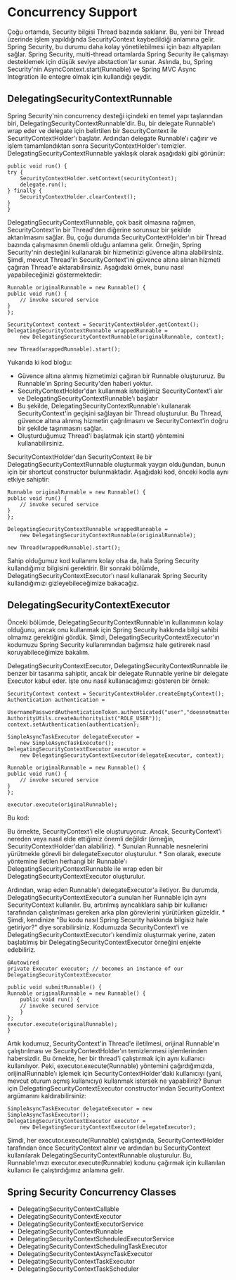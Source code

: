 # Concurrency Support

Çoğu ortamda, Security bilgisi Thread bazında saklanır. Bu, yeni bir Thread üzerinde işlem yapıldığında SecurityContext
kaybedildiği anlamına gelir. Spring Security, bu durumu daha kolay yönetilebilmesi için bazı altyapıları sağlar.
Spring Security, multi-thread ortamlarda Spring Security ile çalışmayı desteklemek için düşük seviye abstaction'lar
sunar. Aslında, bu, Spring Security'nin AsyncContext.start(Runnable) ve Spring MVC Async Integration ile entegre olmak
için kullandığı şeydir.

## DelegatingSecurityContextRunnable

Spring Security'nin concurrency desteği içindeki en temel yapı taşlarından biri, DelegatingSecurityContextRunnable'dir.
Bu, bir delegate Runnable'ı wrap eder ve delegate için belirtilen bir SecurityContext ile SecurityContextHolder'ı
başlatır. Ardından delegate Runnable'ı çağırır ve işlem tamamlandıktan sonra SecurityContextHolder'ı temizler.
DelegatingSecurityContextRunnable yaklaşık olarak aşağıdaki gibi görünür:

```
public void run() {
try {
	SecurityContextHolder.setContext(securityContext);
	delegate.run();
} finally {
	SecurityContextHolder.clearContext();
}
}
```

DelegatingSecurityContextRunnable, çok basit olmasına rağmen, SecurityContext'in bir Thread'den diğerine sorunsuz bir
şekilde aktarılmasını sağlar. Bu, çoğu durumda SecurityContextHolder'ın bir Thread bazında çalışmasının önemli olduğu
anlamına gelir. Örneğin, Spring Security'nin <global-method-security> desteğini kullanarak bir hizmetinizi güvence
altına alabilirsiniz. Şimdi, mevcut Thread'in SecurityContext'ini güvence altına alınan hizmeti çağıran Thread'e
aktarabilirsiniz. Aşağıdaki örnek, bunu nasıl yapabileceğinizi göstermektedir:

```
Runnable originalRunnable = new Runnable() {
public void run() {
	// invoke secured service
}
};

SecurityContext context = SecurityContextHolder.getContext();
DelegatingSecurityContextRunnable wrappedRunnable =
	new DelegatingSecurityContextRunnable(originalRunnable, context);

new Thread(wrappedRunnable).start();
```

Yukarıda ki kod bloğu:

- Güvence altına alınmış hizmetimizi çağıran bir Runnable oluştururuz. Bu Runnable'ın Spring Security'den haberi yoktur.
- SecurityContextHolder'dan kullanmak istediğimiz SecurityContext'i alır ve DelegatingSecurityContextRunnable'ı başlatır
- Bu şekilde, DelegatingSecurityContextRunnable'ı kullanarak SecurityContext'in geçişini sağlayan bir Thread
  oluşturulur. Bu Thread, güvence altına alınmış hizmetin çağrılmasını ve SecurityContext'in doğru bir şekilde
  taşınmasını sağlar.
- Oluşturduğumuz Thread'i başlatmak için start() yöntemini kullanabilirsiniz.

SecurityContextHolder'dan SecurityContext ile bir DelegatingSecurityContextRunnable oluşturmak yaygın olduğundan, bunun
için bir shortcut constructor bulunmaktadır. Aşağıdaki kod, önceki kodla aynı etkiye sahiptir:

```
Runnable originalRunnable = new Runnable() {
public void run() {
	// invoke secured service
}
};

DelegatingSecurityContextRunnable wrappedRunnable =
	new DelegatingSecurityContextRunnable(originalRunnable);

new Thread(wrappedRunnable).start();
```

Sahip olduğumuz kod kullanımı kolay olsa da, hala Spring Security kullandığımız bilgisini gerektirir. Bir sonraki
bölümde, DelegatingSecurityContextExecutor'ı nasıl kullanarak Spring Security kullandığımızı gizleyebileceğimize
bakacağız.

## DelegatingSecurityContextExecutor

Önceki bölümde, DelegatingSecurityContextRunnable'ın kullanımının kolay olduğunu, ancak onu kullanmak için Spring
Security hakkında bilgi sahibi olmamız gerektiğini gördük. Şimdi, DelegatingSecurityContextExecutor'ın kodumuzu Spring
Security kullanımından bağımsız hale getirerek nasıl koruyabileceğimize bakalım.

DelegatingSecurityContextExecutor, DelegatingSecurityContextRunnable ile benzer bir tasarıma sahiptir, ancak bir
delegate Runnable yerine bir delegate Executor kabul eder. İşte onu nasıl kullanacağımızı gösteren bir örnek:

```
SecurityContext context = SecurityContextHolder.createEmptyContext();
Authentication authentication =
	UsernamePasswordAuthenticationToken.authenticated("user","doesnotmatter", AuthorityUtils.createAuthorityList("ROLE_USER"));
context.setAuthentication(authentication);

SimpleAsyncTaskExecutor delegateExecutor =
	new SimpleAsyncTaskExecutor();
DelegatingSecurityContextExecutor executor =
	new DelegatingSecurityContextExecutor(delegateExecutor, context);

Runnable originalRunnable = new Runnable() {
public void run() {
	// invoke secured service
}
};

executor.execute(originalRunnable);
```

Bu kod:

Bu örnekte, SecurityContext'i elle oluşturuyoruz. Ancak, SecurityContext'i nereden veya nasıl elde ettiğimiz önemli
değildir (örneğin, SecurityContextHolder'dan alabiliriz). * Sunulan Runnable nesnelerini yürütmekle görevli bir
delegateExecutor oluşturulur. * Son olarak, execute yöntemine iletilen herhangi bir Runnable'ı
DelegatingSecurityContextRunnable ile wrap eden bir DelegatingSecurityContextExecutor oluşturulur.

Ardından, wrap eden Runnable'ı delegateExecutor'a iletiyor. Bu durumda, DelegatingSecurityContextExecutor'a sunulan her
Runnable için aynı SecurityContext kullanılır. Bu, artırılmış ayrıcalıklara sahip bir kullanıcı tarafından
çalıştırılması gereken arka plan görevlerini yürütürken güzeldir. * Şimdi, kendinize "Bu kodu nasıl Spring Security
hakkında bilgisiz hale getiriyor?" diye sorabilirsiniz. Kodumuzda SecurityContext'i ve
DelegatingSecurityContextExecutor'ı kendimiz oluşturmak yerine, zaten başlatılmış bir DelegatingSecurityContextExecutor
örneğini enjekte edebiliriz.

```
@Autowired
private Executor executor; // becomes an instance of our DelegatingSecurityContextExecutor

public void submitRunnable() {
Runnable originalRunnable = new Runnable() {
	public void run() {
	// invoke secured service
	}
};
executor.execute(originalRunnable);
}
```

Artık kodumuz, SecurityContext'in Thread'e iletilmesi, orijinal Runnable'ın çalıştırılması ve SecurityContextHolder'ın
temizlenmesi işlemlerinden habersizdir. Bu örnekte, her bir thread'i çalıştırmak için aynı kullanıcı kullanılıyor. Peki,
executor.execute(Runnable) yöntemini çağırdığımızda, orijinalRunnable'ı işlemek için SecurityContextHolder'daki
kullanıcıyı (yani, mevcut oturum açmış kullanıcıyı) kullanmak istersek ne yapabiliriz? Bunun için
DelegatingSecurityContextExecutor constructor'ından SecurityContext argümanını kaldırabilirsiniz:

```
SimpleAsyncTaskExecutor delegateExecutor = new SimpleAsyncTaskExecutor();
DelegatingSecurityContextExecutor executor =
	new DelegatingSecurityContextExecutor(delegateExecutor);
```

Şimdi, her executor.execute(Runnable) çalıştığında, SecurityContextHolder tarafından önce SecurityContext alınır ve
ardından bu SecurityContext kullanılarak DelegatingSecurityContextRunnable oluşturulur. Bu, Runnable'ımızı
executor.execute(Runnable) kodunu çağırmak için kullanılan kullanıcı ile çalıştırdığımız anlamına gelir.

## Spring Security Concurrency Classes

- DelegatingSecurityContextCallable
- DelegatingSecurityContextExecutor
- DelegatingSecurityContextExecutorService
- DelegatingSecurityContextRunnable
- DelegatingSecurityContextScheduledExecutorService
- DelegatingSecurityContextSchedulingTaskExecutor
- DelegatingSecurityContextAsyncTaskExecutor
- DelegatingSecurityContextTaskExecutor
- DelegatingSecurityContextTaskScheduler